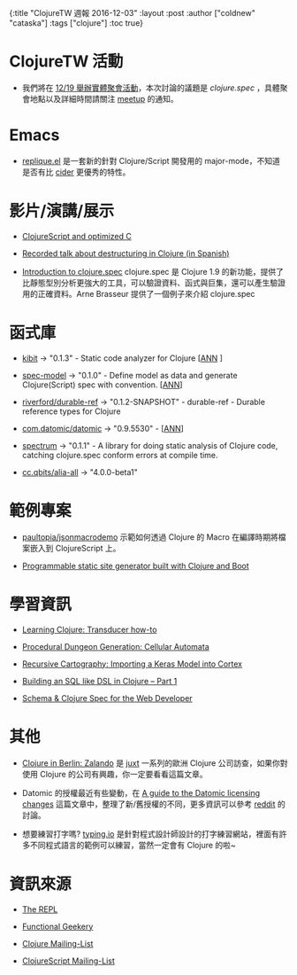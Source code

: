 {:title "ClojureTW 週報 2016-12-03"
 :layout :post
 :author ["coldnew" "cataska"]
 :tags  ["clojure"]
 :toc true}

# ClojureTW 活動

* 我們將在 [12/19 舉辦實體聚會活動](https://www.meetup.com/Clojure-tw/events/235951132/)，本次討論的議題是 *clojure.spec* ，具體聚會地點以及詳細時間請關注 [meetup](https://www.meetup.com/Clojure-tw/events/235951132/) 的通知。

# Emacs

* [replique.el](https://github.com/EwenG/replique.el) 是一套新的針對 Clojure/Script 開發用的 major-mode，不知道是否有比 [cider](https://github.com/clojure-emacs/cider) 更優秀的特性。

# 影片/演講/展示

* [ClojureScript and optimized C](https://www.youtube.com/watch?v=LopU-kMpe8I)

* [Recorded talk about destructuring in Clojure (in Spanish)](https://www.youtube.com/watch?v=qMcjufX8czs)

* [Introduction to clojure.spec](https://youtu.be/-MeOPF94LhI) clojure.spec 是 Clojure 1.9 的新功能，提供了比靜態型別分析更強大的工具，可以驗證資料、函式與巨集，還可以產生驗證用的正確資料。Arne Brasseur 提供了一個例子來介紹 clojure.spec

# 函式庫

* [kibit](https://github.com/jonase/kibit) -> "0.1.3" - Static code analyzer for Clojure [[ANN](https://groups.google.com/forum/#!msg/clojure/CVRtIndNQMs/XvmPTB2RCgAJ) ]

* [spec-model](https://github.com/Mamun/spec-model) -> "0.1.0" -  Define model as data and generate Clojure(Script) spec with convention. [[ANN](https://groups.google.com/forum/#!msg/clojure/Vbg8bCJiyEQ/sJik8ZWRCgAJ)]

* [riverford/durable-ref](https://github.com/riverford/durable-ref) -> "0.1.2-SNAPSHOT" - durable-ref - Durable reference types for Clojure

* [com.datomic/datomic](www.datomic.com/) -> "0.9.5530"  -  [[ANN](http://blog.datomic.com/2016/11/datomic-update-client-api-unlimited.html)]

* [spectrum](https://github.com/arohner/spectrum) -> "0.1.1" - A library for doing static analysis of Clojure code, catching clojure.spec conform errors at compile time.

* [cc.qbits/alia-all](https://github.com/mpenet/alia/blob/master/CHANGELOG.md#400-beta1) -> "4.0.0-beta1"


# 範例專案

* [paultopia/jsonmacrodemo](https://github.com/paultopia/jsonmacrodemo) 示範如何透過 Clojure 的 Macro 在編譯時期將檔案嵌入到 ClojureScript 上。

* [Programmable static site generator built with Clojure and Boot](https://perun.io)

# 學習資訊

* [Learning Clojure: Transducer how-to](https://www.astrecipes.net/blog/2016/11/24/transducers-how-to/)

* [Procedural Dungeon Generation: Cellular Automata](http://blog.jrheard.com/procedural-dungeon-generation-cellular-automata)

* [Recursive Cartography: Importing a Keras Model into Cortex](http://benkampha.us/2016-11-29.html)

* [Building an SQL like DSL in Clojure – Part 1](http://www.multunus.com/blog/2016/11/building-sql-like-dsl-clojure-part-1/)

* [Schema & Clojure Spec for the Web Developer](http://www.metosin.fi/blog/schema-spec-web-devs/)

# 其他

* [Clojure in Berlin: Zalando](https://juxt.pro/blog/posts/clojure-in-zalando.html) 是 [juxt](https://juxt.pro/blog/posts/clojure-in-zalando.html) 一系列的歐洲 Clojure 公司訪查，如果你對使用 Clojure 的公司有興趣，你一定要看看這篇文章。

* Datomic 的授權最近有些變動，在 [A guide to the Datomic licensing changes](https://danielcompton.net/2016/11/29/guide-to-datomic-licensing-changes) 這篇文章中，整理了新/舊授權的不同，更多資訊可以參考 [reddit](https://www.reddit.com/r/Clojure/comments/5fep76/a_guide_to_the_datomic_licensing_changes/) 的討論。

* 想要練習打字嗎? [typing.io](https://typing.io) 是針對程式設計師設計的打字練習網站，裡面有許多不同程式語言的範例可以練習，當然一定會有 Clojure 的啦~

# 資訊來源

* [The REPL](http://us7.campaign-archive.com/?u=fef380870c4a5633a21f55d8e&id=dd03c2907d)

* [Functional Geekery](https://www.functionalgeekery.com/episode-76-anthony-cipriano/)

* [Clojure Mailing-List](https://groups.google.com/forum/#!forum/clojure)

* [ClojureScript Mailing-List](https://groups.google.com/forum/#!forum/clojurescript)
